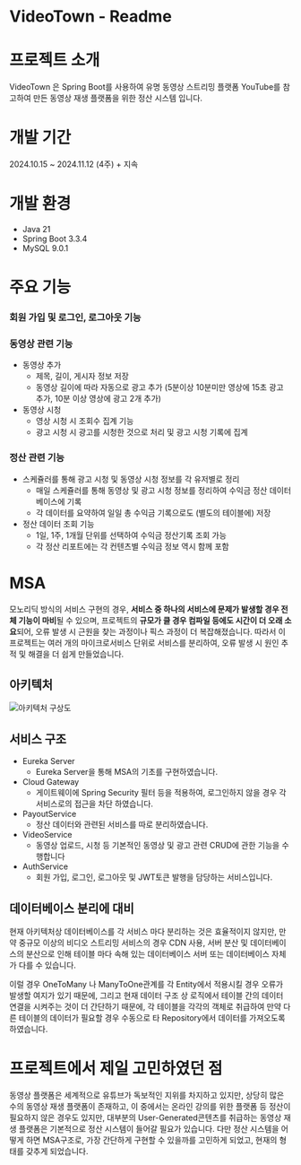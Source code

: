 # VideoTown - Readme

# 프로젝트 소개

VideoTown 은 Spring Boot를 사용하여 유명 동영상 스트리밍 플랫폼 YouTube를 참고하여 만든 동영상 재생 플랫폼을 위한 정산 시스템 입니다.

# 개발 기간

2024.10.15 ~ 2024.11.12 (4주) + 지속

# 개발 환경

- Java 21
- Spring Boot 3.3.4
- MySQL 9.0.1

# 주요 기능

### 회원 가입 및 로그인, 로그아웃 기능

### 동영상 관련 기능

- 동영상 추가
    - 제목, 길이, 게시자 정보 저장
    - 동영상 길이에 따라 자동으로 광고 추가 (5분이상 10분미만 영상에 15초 광고 추가, 10분 이상 영상에 광고 2개 추가)
- 동영상 시청
    - 영상 시청 시 조회수 집계 기능
    - 광고 시청 시 광고를 시청한 것으로 처리 및 광고 시청 기록에 집계

### 정산 관련 기능

- 스케쥴러를 통해 광고 시청 및 동영상 시청 정보를 각 유저별로 정리
    - 매일 스케쥴러를 통해 동영상 및 광고 시청 정보를 정리하여 수익금 정산 데이터베이스에 기록
    - 각 데이터를 요약하여 일일 총 수익금 기록으로도 (별도의 테이블에) 저장
- 정산 데이터 조회 기능
    - 1일, 1주, 1개월 단위를 선택하여 수익금 정산기록 조회 가능
    - 각 정산 리포트에는 각 컨텐츠별 수익금 정보 역시 함께 포함

# MSA

모노리딕 방식의 서비스 구현의 경우, **서비스 중 하나의 서비스에 문제가 발생할 경우 전체 기능이 마비**될 수 있으며, 프로젝트의 **규모가 클 경우 컴파일 등에도 시간이 더 오래 소요**되어, 오류 발생 시 근원을 찾는 과정이나 픽스 과정이 더 복잡해졌습니다. 따라서 이 프로젝트는 여러 개의 마이크로서비스 단위로 서비스를 분리하여, 오류 발생 시 원인 추적 및 해결을 더 쉽게 만들었습니다.

## 아키텍처
![아키텍처 구상도](https://github.com/user-attachments/assets/448af44a-14d8-4166-abd2-4d1449a7377d)

## 서비스 구조

- Eureka Server
    - Eureka Server을 통해 MSA의 기초를 구현하였습니다.
- Cloud Gateway
    - 게이트웨이에 Spring Security 필터 등을 적용하여, 로그인하지 않을 경우 각 서비스로의 접근을 차단 하였습니다.
- PayoutService
    - 정산 데이터와 관련된 서비스를 따로 분리하였습니다.
- VideoService
    - 동영상 업로드, 시청 등 기본적인 동영상 및 광고 관련 CRUD에 관한 기능을 수행합니다
- AuthService
    - 회원 가입, 로그인, 로그아웃 및 JWT토큰 발행을 담당하는 서비스입니다.

## 데이터베이스 분리에 대비

현재 아키텍처상 데이터베이스를 각 서비스 마다 분리하는 것은 효율적이지 않지만, 만약 중규모 이상의 비디오 스트리밍 서비스의 경우 CDN 사용, 서버 분산 및 데이터베이스의 분산으로 인해 테이블 마다 속해 있는 데이터베이스 서버 또는 데이터베이스 자체가 다를 수 있습니다.

이럴 경우 OneToMany 나 ManyToOne관계를 각 Entity에서 적용시킬 경우 오류가 발생할 여지가 있기 때문에, 그리고 현재 데이터 구조 상 로직에서 테이블 간의 데이터 연결을 시켜주는 것이 더 간단하기 때문에, 각 테이블을 각각의 객체로 취급하여 만약 다른 테이블의 데이터가 필요할 경우 수동으로 타 Repository에서 데이터를 가져오도록 하였습니다.
 
# 프로젝트에서 제일 고민하였던 점

동영상 플랫폼은 세계적으로 유튜브가 독보적인 지위를 차지하고 있지만, 상당히 많은 수의 동영상 재생 플랫폼이 존재하고, 이 중에서는 온라인 강의를 위한 플랫폼 등 정산이 필요하지 않은 경우도 있지만, 대부분의 User-Generated콘텐츠를 취급하는 동영상 재생 플랫폼은 기본적으로 정산 시스템이 들어갈 필요가 있습니다. 다만 정산 시스템을 어떻게 하면 MSA구조로, 가장 간단하게 구현할 수 있을까를 고민하게 되었고, 현재의 형태를 갖추게 되었습니다. 
